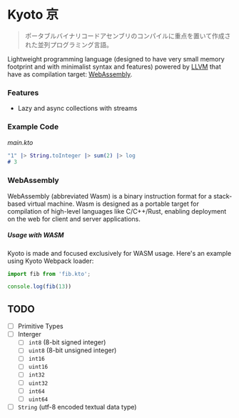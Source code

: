 # Kyoto 京

> ポータブルバイナリコードアセンブリのコンパイルに重点を置いて作成された並列プログラミング言語。

Lightweight programming language (designed to have very small memory footprint and with minimalist syntax and features) powered by [LLVM](https://en.wikipedia.org/wiki/LLVM) that have as compilation target: [WebAssembly](https://webassembly.org).

### Features

- Lazy and async collections with streams

### Example Code

*main.kto*

```erl
"1" |> String.toInteger |> sum(2) |> log
# 3
```

### WebAssembly

WebAssembly (abbreviated Wasm) is a binary instruction format for a stack-based virtual machine. Wasm is designed as a portable target for compilation of high-level languages like C/C++/Rust, enabling deployment on the web for client and server applications.

##### Usage with WASM

Kyoto is made and focused exclusively for WASM usage. Here's an example using Kyoto Webpack loader:

```jsx
import fib from 'fib.kto';

console.log(fib(13))
```

## TODO

- [ ] Primitive Types
 - [ ] Interger
   - [ ] `int8` (8-bit signed integer)
   - [ ] `uint8` (8-bit unsigned integer)
   - [ ] `int16`
   - [ ] `uint16`
   - [ ] `int32`
   - [ ] `uint32`
   - [ ] `int64`
   - [ ] `uint64`
 - [ ] `String` (utf-8 encoded textual data type)
